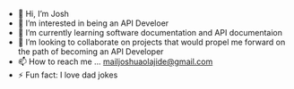 - 👋 Hi, I’m Josh
- 👀 I’m interested in being an API Develoer
- 🌱 I’m currently learning software documentation and API documentaion
- 💞️ I’m looking to collaborate on projects that would propel me forward on the path of becoming an API Developer
- 📫 How to reach me ... mailjoshuaolajide@gmail.com
- ⚡ Fun fact: I love dad jokes

<!---
Joshol27/Joshol27 is a ✨ special ✨ repository because its `README.md` (this file) appears on your GitHub profile.
You can click the Preview link to take a look at your changes.
--->
